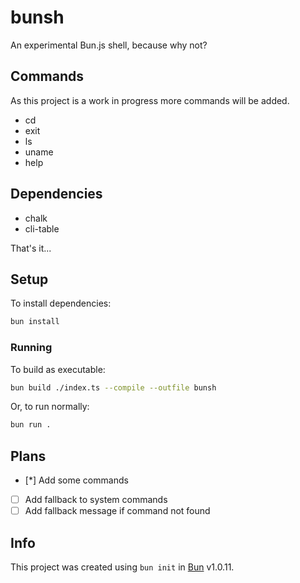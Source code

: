 # bunsh

An experimental Bun.js shell, because why not?

## Commands

As this project is a work in progress more commands will be added.

- cd
- exit
- ls
- uname
- help

## Dependencies

- chalk
- cli-table

That's it...

## Setup 

To install dependencies:

```bash
bun install
```

### Running

To build as executable:

```bash
bun build ./index.ts --compile --outfile bunsh
```

Or, to run normally:

```bash
bun run .
```

## Plans

- [*] Add some commands
- [ ] Add fallback to system commands
- [ ] Add fallback message if command not found

## Info

This project was created using `bun init` in [Bun](https://bun.sh) v1.0.11.